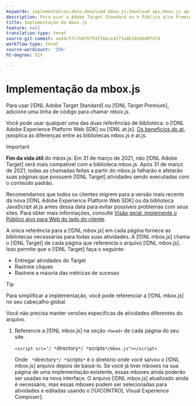 ```yaml
---
keywords: implementation;mbox;download mbox.js;download api;mbox.js api
description: Para usar o Adobe Target Standard ou o Público alvo Premium, adicione uma linha de código para chamar mbox.js.
title: Implementação da mbox.js
feature: null
translation-type: tm+mt
source-git-commit: ae44c57c7b8767915fbbce4271a4b1858dd07efd
workflow-type: tm+mt
source-wordcount: '256'
ht-degree: 52%

---
```



# Implementação da mbox.js

Para usar [!DNL Adobe Target Standard] ou [!DNL Target Premium], adicione uma linha de código para chamar mbox.js.

Você pode usar qualquer uma das duas referências de biblioteca: o [!DNL Adobe Experience Platform Web SDK] ou [!DNL at.js]. [Os benefícios do at.](/help/c-implementing-target/c-implementing-target-for-client-side-web/t-mbox-download/c-target-atjs-implementation/target-atjs-implementation.md#benefits) jsexplica as diferenças entre as bibliotecas mbox.js e at.js.

>[!IMPORTANT]
>
>**Fim da vida útil** do mbox.js: Em 31 de março de 2021, não  [!DNL Adobe Target] será mais compatível com a biblioteca mbox.js. Após 31 de março de 2021, todas as chamadas feitas a partir do mbox.js falharão e afetarão suas páginas que possuem [!DNL Target] atividades sendo executadas com o conteúdo padrão.
>
>Recomendamos que todos os clientes migrem para a versão mais recente da nova [!DNL Adobe Experience Platform Web SDK] ou da biblioteca JavaScript at.js antes dessa data para evitar possíveis problemas com seus sites. Para obter mais informações, consulte [Visão geral: implemente o Público alvo para Web do lado do cliente](/help/c-implementing-target/c-implementing-target-for-client-side-web/implement-target-for-client-side-web.md).

A única referência para a [!DNL mbox.js] em cada página fornece as bibliotecas necessárias para todas suas atividades. A [!DNL mbox.js] chama o [!DNL Target] de cada página que referencia o arquivo [!DNL mbox.js]. Isso permite que o [!DNL Target] faça o seguinte:

* Entregar atividades do Target
* Rastreie cliques
* Rastreie a maioria das métricas de sucesso

>[!TIP]
>
>Para simplificar a implementação, você pode referenciar a [!DNL mbox.js] no seu cabeçalho global.

Você não precisa manter versões específicas de atividades diferentes do arquivo.

1. Referencie a [!DNL mbox.js] na seção `<head>` de cada página do seu site.

   `<script src="/ *`directory`*/ *`scripts`*/mbox.js"></script>`

   Onde ` *`directory`*/ *`scripts`*` é o diretório onde você salvou o [!DNL mbox.js] arquivo depois de baixá-lo. 
Se você já tiver mboxes na sua página de uma implementação existente, essas mboxes ainda poderão ser usadas na nova interface. O arquivo [!DNL mbox.js] atualizado ainda é necessário, mas essas mboxes podem ser selecionadas para atividades e editadas usando o [!UICONTROL Visual Experience Composer].